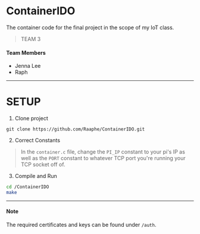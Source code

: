 # ContainerIDO
The container code for the final project in the scope of my IoT class.

> TEAM 3

#### Team Members

- Jenna Lee
- Raph

---

# SETUP

1. Clone project

```git
git clone https://github.com/Raaphe/ContainerIDO.git
```

2. Correct Constants

> In the `container.c` file, change the `PI_IP` constant to your pi's IP as well as the `PORT` constant to whatever TCP port you're running your TCP socket off of.

3. Compile and Run

```bash
cd /ContainerIDO
make
```

---

#### Note

The required certificates and keys can be found under `/auth`.
